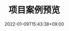---
title: "项目案例预览"
date: 2022-01-09T15:43:38+09:00
description: My portfolio, repos, works overview page
enableBio: false
---